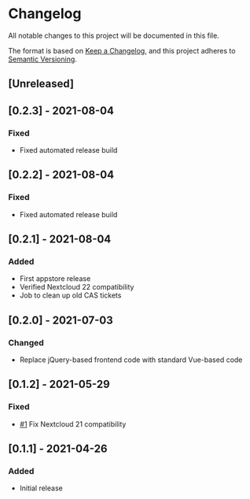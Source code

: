 # Changelog

All notable changes to this project will be documented in this file.

The format is based on [Keep a Changelog](https://keepachangelog.com/en/1.0.0/),
and this project adheres to [Semantic Versioning](https://semver.org/spec/v2.0.0.html).

## [Unreleased]

## [0.2.3] - 2021-08-04

### Fixed
- Fixed automated release build

## [0.2.2] - 2021-08-04

### Fixed
- Fixed automated release build

## [0.2.1] - 2021-08-04

### Added
- First appstore release
- Verified Nextcloud 22 compatibility
- Job to clean up old CAS tickets

## [0.2.0] - 2021-07-03

### Changed
- Replace jQuery-based frontend code with standard Vue-based code

## [0.1.2] - 2021-05-29

### Fixed
- [#1](https://github.com/mziech/nextcloud-cas/pull/1) Fix Nextcloud 21 compatibility

## [0.1.1] - 2021-04-26

### Added
- Initial release
